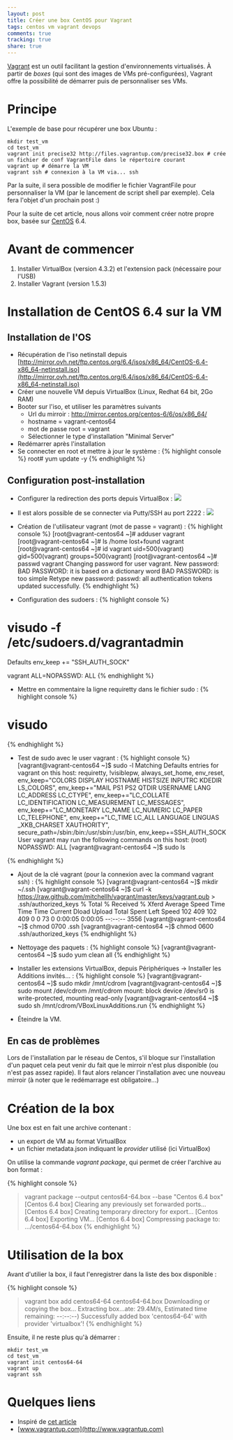 ```yaml
---
layout: post
title: Créer une box CentOS pour Vagrant
tags: centos vm vagrant devops
comments: true
tracking: true
share: true
---
```


[Vagrant](http://vagrantup.com) est un outil facilitant la gestion d'environnements virtualisés.
À partir de *boxes* (qui sont des images de VMs pré-configurées), Vagrant offre la possibilité 
de démarrer puis de personnaliser ses VMs.

# Principe

L'exemple de base pour récupérer une box Ubuntu :

	mkdir test_vm
	cd test_vm
	vagrant init precise32 http://files.vagrantup.com/precise32.box # crée un fichier de conf VagrantFile dans le répertoire courant
	vagrant up # démarre la VM
	vagrant ssh # connexion à la VM via... ssh
	
Par la suite, il sera possible de modifier le fichier VagrantFile pour personnaliser la VM (par le lancement de script shell par exemple).
Cela fera l'objet d'un prochain post :)

Pour la suite de cet article, nous allons voir comment créer notre propre box, basée sur [CentOS](http://www.centos.org) 6.4.

 
# Avant de commencer

1. Installer VirtualBox (version 4.3.2) et l'extension pack (nécessaire pour l'USB)
2. Installer Vagrant (version 1.5.3)

# Installation de CentOS 6.4 sur la VM

## Installation de l'OS

* Récupération de l'iso netinstall depuis [http://mirror.ovh.net/ftp.centos.org/6.4/isos/x86_64/CentOS-6.4-x86_64-netinstall.iso](http://mirror.ovh.net/ftp.centos.org/6.4/isos/x86_64/CentOS-6.4-x86_64-netinstall.iso)
* Créer une nouvelle VM depuis VirtualBox (Linux, Redhat 64 bit, 2Go RAM)
* Booter sur l'iso, et utiliser les paramètres suivants
	* Url du mirroir : http://mirror.centos.org/centos-6/6/os/x86_64/
	* hostname = vagrant-centos64
	* mot de passe root = vagrant
	* Sélectionner le type d'installation "Minimal Server"
* Redémarrer après l'installation
* Se connecter en root et mettre à jour le système :
{% highlight console %}
root# yum update -y
{% endhighlight %}

## Configuration post-installation

* Configurer la redirection des ports depuis VirtualBox :
![](/images/vagrant/redirection_rule_vbox.png)

* Il est alors possible de se connecter via Putty/SSH au port 2222 :
![](/images/vagrant/login_ssh.png)

* Création de l'utilisateur vagrant (mot de passe = vagrant) :
{% highlight console %}
[root@vagrant-centos64 ~]# adduser vagrant
[root@vagrant-centos64 ~]# ls /home
lost+found  vagrant
[root@vagrant-centos64 ~]# id vagrant
uid=500(vagrant) gid=500(vagrant) groups=500(vagrant)
[root@vagrant-centos64 ~]# passwd vagrant
Changing password for user vagrant.
New password:
BAD PASSWORD: it is based on a dictionary word
BAD PASSWORD: is too simple
Retype new password:
passwd: all authentication tokens updated successfully.
{% endhighlight %}

* Configuration des sudoers :
{% highlight console %}
# visudo -f /etc/sudoers.d/vagrantadmin
	
Defaults   env_keep += "SSH_AUTH_SOCK"

vagrant ALL=NOPASSWD: ALL
{% endhighlight %}

* Mettre en commentaire la ligne requiretty dans le fichier sudo :
{% highlight console %}
# visudo
{% endhighlight %}

* Test de sudo avec le user vagrant :
{% highlight console %}
[vagrant@vagrant-centos64 ~]$ sudo -l
Matching Defaults entries for vagrant on this host:
    requiretty, !visiblepw, always_set_home, env_reset, env_keep="COLORS
    DISPLAY HOSTNAME HISTSIZE INPUTRC KDEDIR LS_COLORS", env_keep+="MAIL PS1
    PS2 QTDIR USERNAME LANG LC_ADDRESS LC_CTYPE", env_keep+="LC_COLLATE
    LC_IDENTIFICATION LC_MEASUREMENT LC_MESSAGES", env_keep+="LC_MONETARY
    LC_NAME LC_NUMERIC LC_PAPER LC_TELEPHONE", env_keep+="LC_TIME LC_ALL
    LANGUAGE LINGUAS _XKB_CHARSET XAUTHORITY",
    secure_path=/sbin\:/bin\:/usr/sbin\:/usr/bin, env_keep+=SSH_AUTH_SOCK
\
User vagrant may run the following commands on this host:
    (root) NOPASSWD: ALL
[vagrant@vagrant-centos64 ~]$ sudo ls

{% endhighlight %}

* Ajout de la clé vagrant (pour la connexion avec la command vagrant ssh) :
{% highlight console %}
[vagrant@vagrant-centos64 ~]$ mkdir ~/.ssh
[vagrant@vagrant-centos64 ~]$ curl -k https://raw.github.com/mitchellh/vagrant/master/keys/vagrant.pub > .ssh/authorized_keys
  % Total    % Received % Xferd  Average Speed   Time    Time     Time  Current
                                 Dload  Upload   Total   Spent    Left  Speed
102   409  102   409    0     0     73      0  0:00:05  0:00:05 --:--:--  3556
[vagrant@vagrant-centos64 ~]$ chmod 0700 .ssh
[vagrant@vagrant-centos64 ~]$ chmod 0600 .ssh/authorized_keys
{% endhighlight %}

* Nettoyage des paquets :
{% highlight console %}
[vagrant@vagrant-centos64 ~]$ sudo yum clean all
{% endhighlight %}

* Installer les extensions VirtualBox, depuis Périphériques -> Installer les Additions invités... :
{% highlight console %}
[vagrant@vagrant-centos64 ~]$ sudo mkdir /mnt/cdrom
[vagrant@vagrant-centos64 ~]$ sudo mount /dev/cdrom /mnt/cdrom
mount: block device /dev/sr0 is write-protected, mounting read-only
[vagrant@vagrant-centos64 ~]$ sudo sh /mnt/cdrom/VBoxLinuxAdditions.run
{% endhighlight %}

* Éteindre la VM.

## En cas de problèmes

Lors de l'installation par le réseau de Centos, s'il bloque sur l'installation d'un paquet
cela peut venir du fait que le mirroir n'est plus disponible (ou n'est pas assez rapide). Il faut alors
relancer l'installation avec une nouveau mirroir (à noter que le redémarrage est obligatoire...)

# Création de la box

Une box est en fait une archive contenant :
* un export de VM au format VirtualBox
* un fichier metadata.json indiquant le *provider* utilisé (ici VirtualBox)

On utilise la commande *vagrant package*, qui permet de créer l'archive au bon format : 

{% highlight console %}
> vagrant package --output centos64-64.box --base "Centos 6.4 box"
[Centos 6.4 box] Clearing any previously set forwarded ports...
[Centos 6.4 box] Creating temporary directory for export...
[Centos 6.4 box] Exporting VM...
[Centos 6.4 box] Compressing package to: .../centos64-64.box
{% endhighlight %}


# Utilisation de la box

Avant d'utilier la box, il faut l'enregistrer dans la liste des box disponible :

{% highlight console %}
> vagrant box add centos64-64 centos64-64.box
Downloading or copying the box...
Extracting box...ate: 29.4M/s, Estimated time remaining: --:--:--)
Successfully added box 'centos64-64' with provider 'virtualbox'!
{% endhighlight %}

Ensuite, il ne reste plus qu'à démarrer :

	mkdir test_vm
	cd test_vm
	vagrant init centos64-64
	vagrant up
	vagrant ssh

# Quelques liens

* Inspiré de [cet article](https://github.com/okfn/ckan/wiki/How-to-Create-a-CentOS-Vagrant-Base-Box)
* [www.vagrantup.com](http://www.vagrantup.com)

